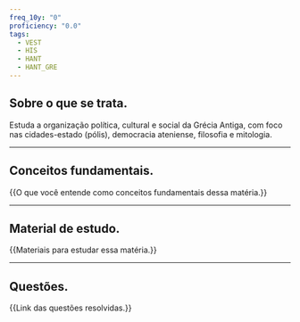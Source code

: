 ```yaml
---
freq_10y: "0"
proficiency: "0.0"
tags:
  - VEST
  - HIS
  - HANT
  - HANT_GRE
---
```

## Sobre o que se trata.

Estuda a organização política, cultural e social da Grécia Antiga, com foco nas cidades-estado (pólis), democracia ateniense, filosofia e mitologia.

--- 
## Conceitos fundamentais.

{{O que você entende como conceitos fundamentais dessa matéria.}}

---
## Material de estudo.

{{Materiais para estudar essa matéria.}}

--- 
## Questões.

{{Link das questões resolvidas.}}
